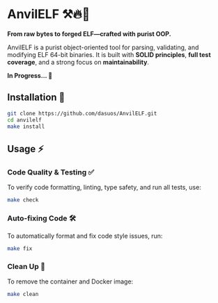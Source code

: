 # AnvilELF ⚒️🔥🚀

**From raw bytes to forged ELF—crafted with purist OOP.**

AnvilELF is a purist object-oriented tool for parsing, validating, and modifying ELF 64-bit binaries. It is built with **SOLID principles**, **full test coverage**, and a strong focus on **maintainability**.

**In Progress... 🚧**

## Installation 🐍
```sh
git clone https://github.com/dasuos/AnvilELF.git
cd anvilelf
make install
```

## Usage ⚡

### Code Quality & Testing ✅
To verify code formatting, linting, type safety, and run all tests, use:
```sh
make check
```

### Auto-fixing Code 🛠️
To automatically format and fix code style issues, run:
```sh
make fix
```

### Clean Up 🧹
To remove the container and Docker image:
```sh
make clean
```
